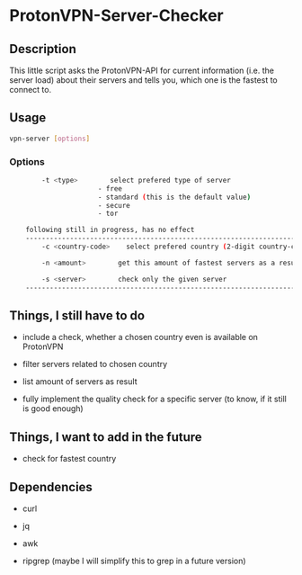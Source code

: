# ProtonVPN-Server-Checker

## Description

This little script asks the ProtonVPN-API for current information (i.e. the server load) about their servers and tells you, which one is the fastest to connect to.

## Usage

```bash
vpn-server [options]
```

### Options

```bash
        -t <type>        select prefered type of server
                      - free
                      - standard (this is the default value)
                      - secure
                      - tor

    following still in progress, has no effect
    -------------------------------------------------------------------------------
        -c <country-code>    select prefered country (2-digit country-code)

        -n <amount>        get this amount of fastest servers as a result

        -s <server>        check only the given server
    -------------------------------------------------------------------------------
```

## Things, I still have to do

- include a check, whether a chosen country even is available on ProtonVPN

- filter servers related to chosen country

- list amount of servers as result

- fully implement the quality check for a specific server (to know, if it still is good enough)

## Things, I want to add in the future

- check for fastest country

## Dependencies

- curl

- jq

- awk

- ripgrep (maybe I will simplify this to grep in a future version)
